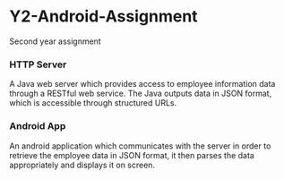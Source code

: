 # Y2-Android-Assignment
Second year assignment

### HTTP Server
A Java web server which provides access to employee information data through a RESTful web service. The Java outputs data in JSON format, which is accessible through structured URLs.

### Android App
An android application which communicates with the server in order to retrieve the employee data in JSON format, it then parses the data appropriately and displays it on screen.

